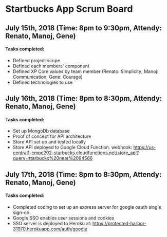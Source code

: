 # Startbucks App Scrum Board

## July 15th, 2018                   (Time: 8pm to 9:30pm, Attendy: Renato, Manoj, Gene)
#### Tasks completed:
- Defined project scope
- Defined each members' component
- Defined XP Core values by team member (Renato: Simplicity; Manoj: Communication; Gene: Courage)
- Defined technologies to use

## July 16th, 2018                   (Time: 8pm to 8:30pm, Attendy: Renato, Manoj, Gene)
#### Tasks completed:
- Set up MongoDb database
- Proof of concept for API architecture
- Store API set up and tested locally
- Store API deployed to Google Cloud Function. 
  webhook: https://us-central1-cmpe202-starbucks.cloudfunctions.net/store_api?query=starbucks%20near%2094566

## July 17th, 2018                   (Time: 8pm to 8:30pm, Attendy: Renato, Manoj, Gene)
#### Tasks completed:
- Completed coding to set up an express server for google oauth single sign-on
- Google SSO enables user sessions and cookies
- SSO server is deployed to Heroku at: https://protected-harbor-31970.herokuapp.com/auth/google
